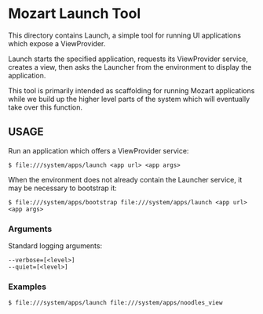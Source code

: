 # Mozart Launch Tool

This directory contains Launch, a simple tool for running UI applications
which expose a ViewProvider.

Launch starts the specified application, requests its ViewProvider service,
creates a view, then asks the Launcher from the environment to display the
application.

This tool is primarily intended as scaffolding for running Mozart
applications while we build up the higher level parts of the system
which will eventually take over this function.

## USAGE

Run an application which offers a ViewProvider service:

    $ file:///system/apps/launch <app url> <app args>

When the environment does not already contain the Launcher service,
it may be necessary to bootstrap it:

    $ file:///system/apps/bootstrap file:///system/apps/launch <app url> <app args>

### Arguments

Standard logging arguments:

    --verbose=[<level>]
    --quiet=[<level>]

### Examples

    $ file:///system/apps/launch file:///system/apps/noodles_view
